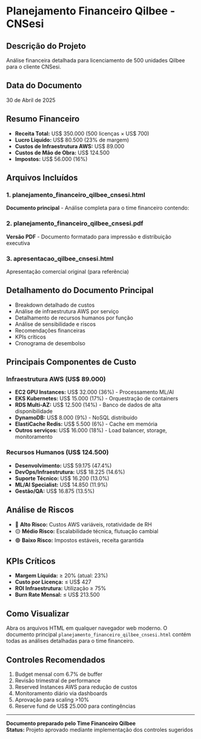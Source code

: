 # Planejamento Financeiro Qilbee - CNSesi

## Descrição do Projeto
Análise financeira detalhada para licenciamento de 500 unidades Qilbee para o cliente CNSesi.

## Data do Documento
30 de Abril de 2025

## Resumo Financeiro
- **Receita Total:** US$ 350.000 (500 licenças × US$ 700)
- **Lucro Líquido:** US$ 80.500 (23% de margem)
- **Custos de Infraestrutura AWS:** US$ 89.000
- **Custos de Mão de Obra:** US$ 124.500
- **Impostos:** US$ 56.000 (16%)

## Arquivos Incluídos

### 1. planejamento_financeiro_qilbee_cnsesi.html
**Documento principal** - Análise completa para o time financeiro contendo:

### 2. planejamento_financeiro_qilbee_cnsesi.pdf
**Versão PDF** - Documento formatado para impressão e distribuição executiva

### 3. apresentacao_qilbee_cnsesi.html
Apresentação comercial original (para referência)

## Detalhamento do Documento Principal
- Breakdown detalhado de custos
- Análise de infraestrutura AWS por serviço
- Detalhamento de recursos humanos por função
- Análise de sensibilidade e riscos
- Recomendações financeiras
- KPIs críticos
- Cronograma de desembolso



## Principais Componentes de Custo

### Infraestrutura AWS (US$ 89.000)
- **EC2 GPU Instances:** US$ 32.000 (36%) - Processamento ML/AI
- **EKS Kubernetes:** US$ 15.000 (17%) - Orquestração de containers
- **RDS Multi-AZ:** US$ 12.500 (14%) - Banco de dados de alta disponibilidade
- **DynamoDB:** US$ 8.000 (9%) - NoSQL distribuído
- **ElastiCache Redis:** US$ 5.500 (6%) - Cache em memória
- **Outros serviços:** US$ 16.000 (18%) - Load balancer, storage, monitoramento

### Recursos Humanos (US$ 124.500)
- **Desenvolvimento:** US$ 59.175 (47.4%)
- **DevOps/Infraestrutura:** US$ 18.225 (14.6%)
- **Suporte Técnico:** US$ 16.200 (13.0%)
- **ML/AI Specialist:** US$ 14.850 (11.9%)
- **Gestão/QA:** US$ 16.875 (13.5%)

## Análise de Riscos
- 🔴 **Alto Risco:** Custos AWS variáveis, rotatividade de RH
- 🟡 **Médio Risco:** Escalabilidade técnica, flutuação cambial
- 🟢 **Baixo Risco:** Impostos estáveis, receita garantida

## KPIs Críticos
- **Margem Líquida:** ≥ 20% (atual: 23%)
- **Custo por Licença:** ≤ US$ 427
- **ROI Infraestrutura:** Utilização ≥ 75%
- **Burn Rate Mensal:** ≤ US$ 213.500

## Como Visualizar
Abra os arquivos HTML em qualquer navegador web moderno. O documento principal `planejamento_financeiro_qilbee_cnsesi.html` contém todas as análises detalhadas para o time financeiro.

## Controles Recomendados
1. Budget mensal com 6.7% de buffer
2. Revisão trimestral de performance
3. Reserved Instances AWS para redução de custos
4. Monitoramento diário via dashboards
5. Aprovação para scaling >10%
6. Reserve fund de US$ 25.000 para contingências

---
**Documento preparado pelo Time Financeiro Qilbee**  
**Status:** Projeto aprovado mediante implementação dos controles sugeridos